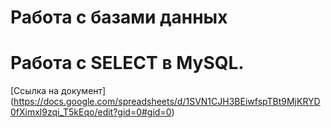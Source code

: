 # Работа с базами данных

# Работа с SELECT в MySQL.
[Ссылка на документ] (https://docs.google.com/spreadsheets/d/1SVN1CJH3BEiwfspTBt9MjKRYD0fXimxl9zqi_T5kEqo/edit?gid=0#gid=0)
